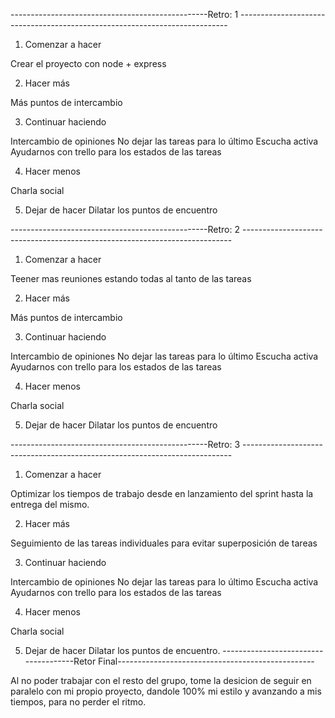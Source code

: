 -------------------------------------------------Retro: 1 ---------------------------------------------------------------------------

1. Comenzar a hacer
 
 Crear el proyecto con node + express

2. Hacer más

 Más puntos de intercambio

3. Continuar haciendo

 Intercambio de opiniones
 No dejar las tareas para lo último
 Escucha activa
 Ayudarnos con trello para los estados de las tareas

4. Hacer menos

 Charla social

5. Dejar de hacer
 Dilatar los puntos de encuentro 

 -------------------------------------------------Retro: 2 ---------------------------------------------------------------------------


1. Comenzar a hacer
 
 Teener mas reuniones estando todas al tanto de las tareas

2. Hacer más

 Más puntos de intercambio

3. Continuar haciendo

 Intercambio de opiniones
 No dejar las tareas para lo último
 Escucha activa
 Ayudarnos con trello para los estados de las tareas

4. Hacer menos

 Charla social

5. Dejar de hacer
 Dilatar los puntos de encuentro 

 -------------------------------------------------Retro: 3 ---------------------------------------------------------------------------
1. Comenzar a hacer
 
 Optimizar los tiempos de trabajo desde en lanzamiento del sprint hasta la entrega del mismo.

2. Hacer más

 Seguimiento de las tareas individuales para evitar superposición de tareas

3. Continuar haciendo

 Intercambio de opiniones
 No dejar las tareas para lo último
 Escucha activa
 Ayudarnos con trello para los estados de las tareas

4. Hacer menos

 Charla social

5. Dejar de hacer
 Dilatar los puntos de encuentro.
-------------------------------------Retor Final-------------------------------------------------

Al no poder trabajar con el resto del grupo, tome la desicion de seguir en paralelo con mi propio proyecto, dandole 100% mi estilo y avanzando a mis tiempos, para no perder el ritmo.